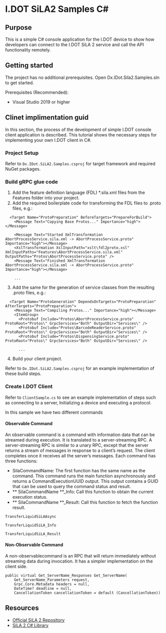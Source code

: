 # I.DOT SiLA2 Samples C#


## Purpose

This is a simple C# console application for the I.DOT device to show how developers can connect to the I.DOT SiLA 2 service and call the API functionality remotely.

## Getting started

The project has no additional prerequisites. Open Dx.IDot.Sila2.Samples.sln to get started.

Prerequisites (Recommended):
- Visual Studio 2019 or higher

## Clinet implimentation guid

In this section, the process of the development of simple I.DOT console client application is described. This tutorial shows the necessary steps for implementing your own I.DOT client in C#.


### Project Setup

Refer to `Dx.IDot.SiLA2.Samples.csproj` for target framework and required NuGet packages.

### Build gRPC glue code

1. Add the feature definition language (FDL) \*.sila.xml files from the Features folder into your project.
2. Add the required boilerplate code for transforming the FDL files to .proto files, e.g.:

```
  <Target Name="ProtoPreparation" BeforeTargets="PrepareForBuild">
    <Message Text="Copying Base Protos..." Importance="high"></Message>

    <Message Text="Started XmlTransformation AbortProcessService.sila.xml -> AbortProcessService.proto" Importance="high"></Message>
    <XslTransformation XslInputPath="xslt\fdl2proto.xsl" XmlInputPaths="Features\AbortProcessService.sila.xml" OutputPaths="Protos\AbortProcessService.proto" />
    <Message Text="Finished XmlTransformation AbortProcessService.sila.xml -> AbortProcessService.proto" Importance="high"></Message>

    ...
```

3. Add the same for the generation of service classes from the resulting .proto files, e.g.:

```
  <Target Name="ProtoGeneration" DependsOnTargets="ProtoPreparation" AfterTargets="ProtoPreparation">
    <Message Text="Compiling Protos..." Importance="high"></Message>
    <ItemGroup>
      <Protobuf Include="Protos\AbortProcessService.proto" ProtoRoot="Protos\" GrpcServices="Both" OutputDir="Services\" />
      <Protobuf Include="Protos\BarcodeReaderService.proto" ProtoRoot="Protos\" GrpcServices="Both" OutputDir="Services\" />
      <Protobuf Include="Protos\DispensingService.proto" ProtoRoot="Protos\" GrpcServices="Both" OutputDir="Services\" />

      ...
```

4. Build your client project.

Refer to `Dx.IDot.SiLA2.Samples.csproj` for an example implementation of these build steps.

### Create I.DOT Client

Refer to `ClientSample.cs` to see an example implementation of steps such as connecting to a server, Initializing a device and executing a protocol.

In this sample we have two different commands

#### Observable Command

An observable command is a command with information data that can be streamed during execution. It is translated to a server-streaming RPC. A server-streaming RPC is similar to a unary RPC, except that the server returns a stream of messages in response to a client’s request. The client completes once it receives all the server’s messages. Each command has three functions:

- SilaCommandName: The first function has the same name as the command. This command runs the main function asynchronously and returns a CommandExecutionUUID output. This output contains a GUID that can be used to query the command status and result.
- ** SilaCommandName **\_Info: Call this function to obtain the current execution status.
- ** SilaCommandName **\_Result: Call this function to fetch the function result.

```
TransferLiquidSiLAAsync

TransferLiquidSiLA_Info

TransferLiquidSiLA_Result
```

#### Non-Observable Command

A non-observablecommand is an RPC that will return immediately without streaming data during invocation. It has a simpler implementation on the client side.

```
public virtual Get_ServerName_Responses Get_ServerName(
    Get_ServerName_Parameters request,
    Grpc.Core.Metadata headers = null,
    DateTime? deadline = null,
    CancellationToken cancellationToken = default (CancellationToken))
```

## Resources

- [Official SiLA 2 Repository](https://gitlab.com/SiLA2)
- [SiLA 2 C# Library](https://gitlab.com/SiLA2/sila_csharp)
